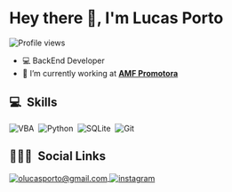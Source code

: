 <h1 align="left">Hey there 👋, I'm Lucas Porto</h1>
<p align="left"> <img src="https://komarev.com/ghpvc/?username=olucasporto&color=blue" alt="Profile views" /> </p>

- 💻 BackEnd Developer
- 🔭 I’m currently working at **[AMF Promotora](https://www.amfpromotora.com.br/home)**

## 💻 &nbsp;Skills

![VBA](https://img.shields.io/badge/-VBA-05122A?style=flat&logo=microsoftexcel)&nbsp;
![Python](https://img.shields.io/badge/-Python-05122A?style=flat&logo=python)&nbsp;
![SQLite](https://img.shields.io/badge/-SQLite-05122A?style=flat&logo=sqlite)&nbsp;
![Git](https://img.shields.io/badge/-Git-05122A?style=flat&logo=git)&nbsp;

## 👨🏽‍🦲 &nbsp;Social Links

<a href="mailto:olucasporto@gmail.com" target="_blank">
  <img align="center" src="https://img.shields.io/badge/-olucasporto@gmail.com-05122A?style=flat&logo=gmail" alt="olucasporto@gmail.com"/>
</a>
<a href="https://www.instagram.com/o_lucasporto/" target="_blank">
 <img align="center" src="https://img.shields.io/badge/-o_lucasporto-05122A?style=flat&logo=instagram" alt="instagram"/>
</a>
